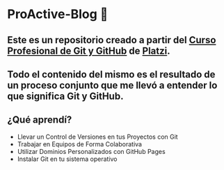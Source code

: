 # ProActive-Blog :green_heart:

## Este es un repositorio creado a partir del [Curso Profesional de Git y GitHub](https://platzi.com/cursos/git-github/) de [Platzi](https://platzi.com/home).

## Todo el contenido del mismo es el resultado de un proceso conjunto que me llevó a entender lo que significa Git y GitHub.

## ¿Qué aprendí?

* Llevar un Control de Versiones en tus Proyectos con Git
* Trabajar en Equipos de Forma Colaborativa
* Utilizar Dominios Personalizados con GitHub Pages
* Instalar Git en tu sistema operativo